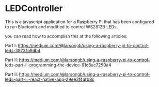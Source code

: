 # LEDController

This is a javascript application for a Raspberry Pi that has been configured to run Bluetooth and modified to control WS2812B LEDs.

you can read how to accomplish this at the following articles:

Part I: https://medium.com/@larsongb/using-a-raspberry-pi-to-control-leds-38731b9db4

Part II: https://medium.com/@larsongb/using-a-raspberry-pi-to-control-leds-part-ii-programming-the-device-61c6ac7259a4

Part II: https://medium.com/@larsongb/using-a-raspberry-pi-to-control-leds-part-iii-react-native-app-29ee3f4afb8c
